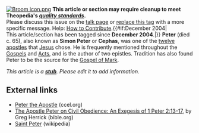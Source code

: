 [![Broom icon.png](images/thumb/9/90/Broom_icon.png/30px-Broom_icon.png.pagespeed.ce.3MDzK_R-j-.png)](http://www.theopedia.com/File:Broom_icon.png)
**This article or section may require cleanup to meet Theopedia's *[quality standards](http://www.theopedia.com/Theopedia:Writing_guide "Theopedia:Writing guide")*.**  
Please discuss this issue on the
[talk page](http://www.theopedia.com/Talk:Peter "Talk:Peter") or
[replace this tag](index.php?title=Peter&action=edit) with a more
specific message. Help:
[How to Contribute](http://www.theopedia.com/Help:How_to_contribute "Help:How to contribute").{{\#if:December
2004|  
This article/section has been tagged since **December 2004**.|}}
**Peter** (died c. 65), also known as **Simon Peter** or
**Cephas**, was one of the
[twelve apostles](Twelve_apostles "Twelve apostles") that
[Jesus](Jesus "Jesus") chose. He is frequently mentioned throughout
the [Gospels](Gospels "Gospels") and [Acts](Acts "Acts"), and is
the author of two epistles. Tradition has also found Peter to be
the source for the
[Gospel of Mark](Gospel_of_Mark "Gospel of Mark").

*This article is a **[stub](http://www.theopedia.com/Category:Theopedia_stubs "Category:Theopedia stubs")**. Please edit it to add information.*
## External links

-   [Peter the Apostle](http://www.ccel.org/s/schaff/encyc/encyc08/htm/ii.xiv.ii.htm)
    (ccel.org)
-   [The Apostle Peter on Civil Obedience: An Exegesis of 1 Peter 2:13-17](http://www.bible.org/page.php?page_id=2104),
    by Greg Herrick (bible.org)
-   [Saint Peter](http://en.wikipedia.org/wiki/Saint_Peter "w:Saint Peter")
    (wikipedia)



